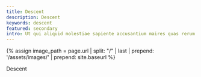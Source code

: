 ```yaml
---
title: Descent
description: Descent
keywords: descent
featured: secondary
intro: Ut qui aliquid molestiae sapiente accusantium maires quas rerum. Possimus ad tempora voluptate. Harum ut consequatur quos.
---
```


{% assign image_path = page.url | split: "/" | last | prepend: '/assets/images/' | prepend: site.baseurl %}

Descent
